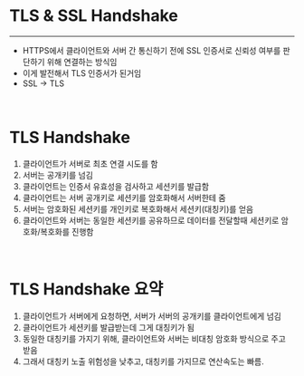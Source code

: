# TLS & SSL Handshake
---
- HTTPS에서 클라이언트와 서버 간 통신하기 전에 SSL 인증서로 신뢰성 여부를 판단하기 위해 연결하는 방식임
- 이게 발전해서 TLS 인증서가 된거임
- SSL -> TLS

<br>

# TLS Handshake
1. 클라이언트가 서버로 최초 연결 시도를 함
2. 서버는 공개키를 넘김
3. 클라이언트는 인증서 유효성을 검사하고 세션키를 발급함
4. 클라이언트는 서버 공개키로 세션키를 암호화해서 서버한테 줌
5. 서버는 암호화된 세션키를 개인키로 복호화해서 세션키(대칭키)를 얻음
6. 클라이언트와 서버는 동일한 세션키를 공유하므로 데이터를 전달할때 세션키로 암호화/복호화를 진행함

<br>

# TLS Handshake 요약
1. 클라이언트가 서버에게 요청하면, 서버가 서버의 공개키를 클라이언트에게 넘김
2. 클라이언트가 세션키를 발급받는데 그게 대칭키가 됨
3. 동일한 대칭키를 가지기 위해, 클라이언트와 서버는 비대칭 암호화 방식으로 주고 받음
4. 그래서 대칭키 노출 위험성을 낮추고, 대칭키를 가지므로 연산속도는 빠름.
